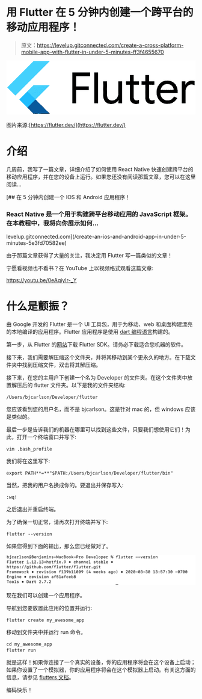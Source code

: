 # 用 Flutter 在 5 分钟内创建一个跨平台的移动应用程序！

> 原文：<https://levelup.gitconnected.com/create-a-cross-platform-mobile-app-with-flutter-in-under-5-minutes-ff3f4655670>

![](img/1f202407b448ef5dd3fe685806fb0fda.png)

图片来源:[https://flutter.dev/](https://flutter.dev/)

# 介绍

几周前，我写了一篇文章，详细介绍了如何使用 React Native 快速创建跨平台的移动应用程序，并在您的设备上运行。如果您还没有阅读那篇文章，您可以在这里阅读…

[](/create-an-ios-and-android-app-in-under-5-minutes-5e3fd70582ee) [## 在 5 分钟内创建一个 IOS 和 Android 应用程序！

### React Native 是一个用于构建跨平台移动应用的 JavaScript 框架。在本教程中，我将向你展示如何…

levelup.gitconnected.com](/create-an-ios-and-android-app-in-under-5-minutes-5e3fd70582ee) 

由于那篇文章获得了大量的关注，我决定用 Flutter 写一篇类似的文章！

宁愿看视频也不看书？在 YouTube 上以视频格式观看这篇文章:

https://youtu.be/0eAqiyIr-_Y

# 什么是颤振？

由 Google 开发的 Flutter 是一个 UI 工具包，用于为移动、web 和桌面构建漂亮的本地编译的应用程序。Flutter 应用程序是使用 [dart 编程语言](https://dart.dev)构建的。

第一步，从 Flutter 的[网站](https://flutter.dev/docs/get-started/install)下载 Flutter SDK。请务必下载适合您机器的软件。

接下来，我们需要解压缩这个文件夹，并将其移动到某个更永久的地方。在下载文件夹中找到压缩文件，双击将其解压缩。

接下来，在您的主用户下创建一个名为 Developer 的文件夹。在这个文件夹中放置解压后的 flutter 文件夹。以下是我的文件夹结构:

```
/Users/bjcarlson/Developer/flutter
```

您应该看到您的用户名，而不是 bjcarlson。这是针对 mac 的，但 windows 应该是类似的。

最后一步是告诉我们的机器在哪里可以找到这些文件，只要我们想使用它们！为此，打开一个终端窗口并写下:

```
vim .bash_profile
```

我们将在这里写下:

```
export PATH**=**"$PATH:/Users/bjcarlson/Developer/flutter/bin"
```

当然，把我的用户名换成你的。要退出并保存写入:

```
:wq!
```

之后退出并重启终端。

为了确保一切正常，请再次打开终端并写下:

```
flutter --version
```

如果您得到下面的输出，那么您已经做对了。

![](img/c6e74a9dea9ae31c84194adef9529b6a.png)

现在我们可以创建一个应用程序。

导航到您要放置此应用的位置并运行:

```
flutter create my_awesome_app
```

移动到文件夹中并运行 run 命令。

```
cd my_awesome_app
flutter run
```

就是这样！如果你连接了一个真实的设备，你的应用程序将会在这个设备上启动；如果你设置了一个模拟器，你的应用程序将会在这个模拟器上启动。有关这方面的信息，请参见 [flutters 文档](https://flutter.dev/docs/get-started/editor)。

编码快乐！